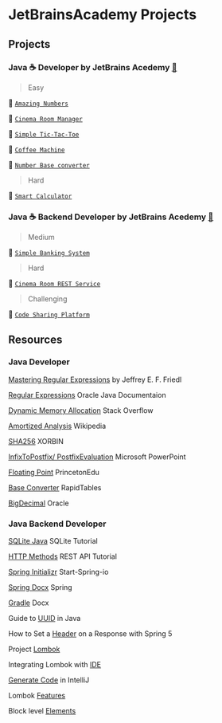 # JetBrainsAcademy Projects

## Projects

### Java :coffee: Developer by JetBrains Acedemy [:rocket:](https://hyperskill.org/tracks/1)

> Easy

:link: [`Amazing Numbers`](https://github.com/Sanju525/JetBrainsAcademy/tree/main/AmazingNumbers)

:link: [`Cinema Room Manager`](https://github.com/Sanju525/JetBrainsAcademy/tree/main/Cinema%20Room%20Manager/Cinema%20Room%20Manager/task/src/cinema)

:link: [`Simple Tic-Tac-Toe`](https://github.com/Sanju525/JetBrainsAcademy/tree/main/Simple%20Tic-Tac-Toe/Simple%20Tic-Tac-Toe/task/src/tictactoe)

:link: [`Coffee Machine`](https://github.com/Sanju525/JetBrainsAcademy/tree/main/Coffee%20Machine/Coffee%20Machine/task/src/machine)

:link: [`Number Base converter`](https://github.com/Sanju525/JetBrainsAcademy/tree/main/Number%20Base%20Converter/Number%20Base%20Converter/task/src/converter)


> Hard

:link: [`Smart Calculator`](https://github.com/Sanju525/JetBrainsAcademy/tree/main/Smart%20Calculator/Smart%20Calculator/task/src/calculator)

### Java :coffee: Backend Developer by JetBrains Acedemy [:rocket:](https://hyperskill.org/tracks/12)

> Medium

:link: [`Simple Banking System`](https://github.com/Sanju525/JetBrainsAcademy/tree/main/Simple%20Banking%20System/Simple%20Banking%20System/banking)

> Hard

:link: [`Cinema Room REST Service`](https://github.com/Sanju525/JetBrainsAcademy/tree/main/Cinema%20Room%20REST%20Service/Cinema%20Room%20Rest%20Service/task/src/cinema)

> Challenging

:link: [`Code Sharing Platform`](https://github.com/Sanju525/JetBrainsAcademy/tree/main/Code%20Sharing%20Platform)




## Resources

### Java Developer

[Mastering Regular Expressions](http://www.amazon.com/exec/obidos/ASIN/0596002890/javasoftsunmicroA) by Jeffrey E. F. Friedl

[Regular Expressions](https://docs.oracle.com/javase/tutorial/essential/regex/index.html) Oracle Java Documentaion

[Dynamic Memory Allocation](https://stackoverflow.com/questions/1100311/what-is-the-ideal-growth-rate-for-a-dynamically-allocated-array) Stack Overflow

[Amortized Analysis](https://en.wikipedia.org/wiki/Amortized_analysis) Wikipedia

[SHA256](https://xorbin.com/tools/sha256-hash-calculator) XORBIN

[InfixToPostfix/ PostfixEvaluation](http://www.cs.nthu.edu.tw/~wkhon/ds/ds10/tutorial/tutorial2.pdf) Microsoft PowerPoint

[Floating Point](https://introcs.cs.princeton.edu/java/91float/) PrincetonEdu

[Base Converter](https://www.rapidtables.com/convert/number/base-converter.html) RapidTables

[BigDecimal](https://docs.oracle.com/javase/7/docs/api/java/math/BigDecimal.html) Oracle

### Java Backend Developer

[SQLite Java](https://sqlitetutorial.net/sqlite-java/) SQLite Tutorial

[HTTP Methods](https://www.restapitutorial.com/lessons/httpmethods.html) REST API Tutorial

[Spring Initializr](https://start.spring.io/) Start-Spring-io

[Spring Docx](https://docs.spring.io/spring-framework/docs/current/reference/html/overview.html) Spring

[Gradle](https://docs.gradle.org/current/samples/sample_building_java_applications_multi_project.html) Docx

Guide to [UUID](https://www.baeldung.com/java-uuid) in Java

How to Set a [Header](https://www.baeldung.com/spring-response-header) on a Response with Spring 5

Project [Lombok](https://projectlombok.org/)

Integrating Lombok with [IDE](https://projectlombok.org/setup/intellij)

[Generate Code](https://www.jetbrains.com/help/idea/generating-code.html#generate-constructors) in IntelliJ

Lombok [Features](https://projectlombok.org/features/all)

Block level [Elements](https://developer.mozilla.org/en-US/docs/Web/HTML/Block-level_elements#elements)


